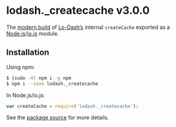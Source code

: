 # lodash._createcache v3.0.0

The [modern build](https://github.com/lodash/lodash/wiki/Build-Differences) of [Lo-Dash’s](https://lodash.com/) internal `createCache` exported as a [Node.js](http://nodejs.org/)/[io.js](https://iojs.org/) module.

## Installation

Using npm:

```bash
$ {sudo -H} npm i -g npm
$ npm i --save lodash._createcache
```

In Node.js/io.js:

```js
var createCache = require('lodash._createcache');
```

See the [package source](https://github.com/lodash/lodash/blob/3.0.0-npm-packages/lodash._createcache) for more details.
